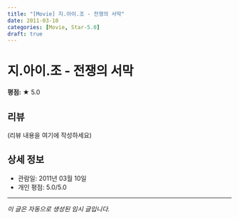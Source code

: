 ```yaml
---
title: "[Movie] 지.아이.조 - 전쟁의 서막"
date: 2011-03-10
categories: [Movie, Star-5.0]
draft: true
---
```


# 지.아이.조 - 전쟁의 서막

**평점:** ★ 5.0

## 리뷰

(리뷰 내용을 여기에 작성하세요)

## 상세 정보

- 관람일: 2011년 03월 10일
- 개인 평점: 5.0/5.0

---

*이 글은 자동으로 생성된 임시 글입니다.*
